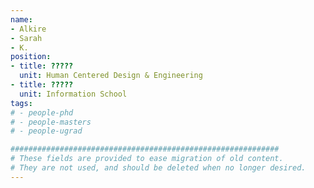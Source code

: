 ```yaml
---
name:
- Alkire
- Sarah
- K.
position:
- title: ?????
  unit: Human Centered Design & Engineering
- title: ?????
  unit: Information School
tags:
# - people-phd
# - people-masters
# - people-ugrad

############################################################
# These fields are provided to ease migration of old content.
# They are not used, and should be deleted when no longer desired.
---
```

